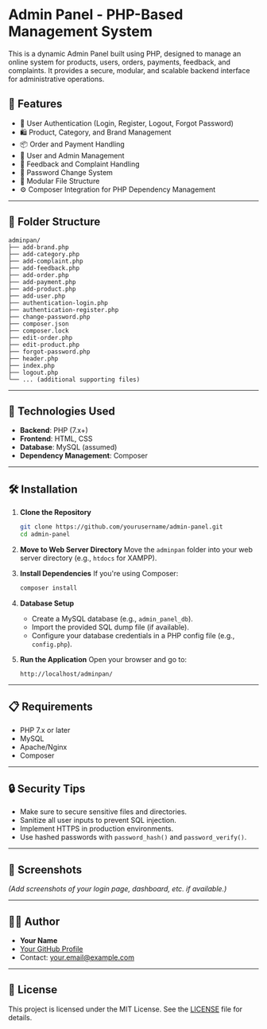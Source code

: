 # Admin Panel - PHP-Based Management System

This is a dynamic Admin Panel built using PHP, designed to manage an online system for products, users, orders, payments, feedback, and complaints. It provides a secure, modular, and scalable backend interface for administrative operations.

## 🚀 Features

- 🔐 User Authentication (Login, Register, Logout, Forgot Password)
- 🛍️ Product, Category, and Brand Management
- 📦 Order and Payment Handling
- 🙋 User and Admin Management
- 📝 Feedback and Complaint Handling
- 🔁 Password Change System
- 📄 Modular File Structure
- ⚙️ Composer Integration for PHP Dependency Management

---

## 📁 Folder Structure

```
adminpan/
├── add-brand.php
├── add-category.php
├── add-complaint.php
├── add-feedback.php
├── add-order.php
├── add-payment.php
├── add-product.php
├── add-user.php
├── authentication-login.php
├── authentication-register.php
├── change-password.php
├── composer.json
├── composer.lock
├── edit-order.php
├── edit-product.php
├── forgot-password.php
├── header.php
├── index.php
├── logout.php
└── ... (additional supporting files)
```

---

## 🧰 Technologies Used

- **Backend**: PHP (7.x+)
- **Frontend**: HTML, CSS
- **Database**: MySQL (assumed)
- **Dependency Management**: Composer

---

## 🛠️ Installation

1. **Clone the Repository**
   ```bash
   git clone https://github.com/yourusername/admin-panel.git
   cd admin-panel
   ```

2. **Move to Web Server Directory**
   Move the `adminpan` folder into your web server directory (e.g., `htdocs` for XAMPP).

3. **Install Dependencies**
   If you're using Composer:
   ```bash
   composer install
   ```

4. **Database Setup**
   - Create a MySQL database (e.g., `admin_panel_db`).
   - Import the provided SQL dump file (if available).
   - Configure your database credentials in a PHP config file (e.g., `config.php`).

5. **Run the Application**
   Open your browser and go to:
   ```
   http://localhost/adminpan/
   ```

---

## 📋 Requirements

- PHP 7.x or later
- MySQL
- Apache/Nginx
- Composer

---

## 🔒 Security Tips

- Make sure to secure sensitive files and directories.
- Sanitize all user inputs to prevent SQL injection.
- Implement HTTPS in production environments.
- Use hashed passwords with `password_hash()` and `password_verify()`.

---

## 📸 Screenshots

*(Add screenshots of your login page, dashboard, etc. if available.)*

---

## 🧑‍💻 Author

- **Your Name**
- [Your GitHub Profile](https://github.com/yourusername)
- Contact: your.email@example.com

---

## 📄 License

This project is licensed under the MIT License. See the [LICENSE](LICENSE) file for details.
